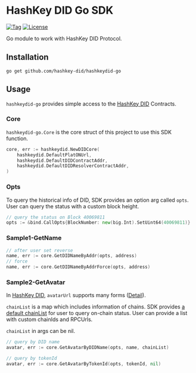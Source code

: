# HashKey DID Go SDK
[![Tag](https://img.shields.io/badge/tags-v0.0.1-blue)](https://github.com/HashKey-DID/hashkeydid-go/tags)
[![License](https://img.shields.io/badge/tags-MIT-yellow)](LICENSE)

Go module to work with HashKey DID Protocol.

## Installation

`go get github.com/hashkey-did/hashkeydid-go`

## Usage

`hashkeydid-go` provides simple access to the [HashKey DID](https://hashkey.id) Contracts.

### Core

`hashkeydid-go.Core` is the core struct of this project to use this SDK function.

```go
core, err := hashkeydid.NewDIDCore(
	hashkeydid.DefaultPlatONUrl, 
	hashkeydid.DefaultDIDContractAddr, 
	hashkeydid.DefaultDIDResolverContractAddr,
)
```

### Opts
To query the historical info of DID, SDK provides an option arg called `opts`. 
User can query the status with a custom block height.
```go
// query the status on Block 40069811
opts := &bind.CallOpts{BlockNumber: new(big.Int).SetUint64(40069811)}
```

### Sample1-GetName
```go
// after user set reverse
name, err := core.GetDIDNameByAddr(opts, address)
// force
name, err := core.GetDIDNameByAddrForce(opts, address)
```

### Sample2-GetAvatar
In [HashKey DID](https://hashkey.id), `avatarUrl` supports many forms ([Detail]()).

`chainList` is a map which includes information of chains.
SDK provides [a default chainList](https://github.com/HashKey-DID/hashkeydid-go/blob/main/default.go) for user to query on-chain status.
User can provide a list with custom chainIds and RPCUrls.

`chainList` in args can be nil.
```go
// query by DID name
avatar, err := core.GetAvatarByDIDName(opts, name, chainList)

// query by tokenId
avatar, err := core.GetAvatarByTokenId(opts, tokenId, nil)
```
